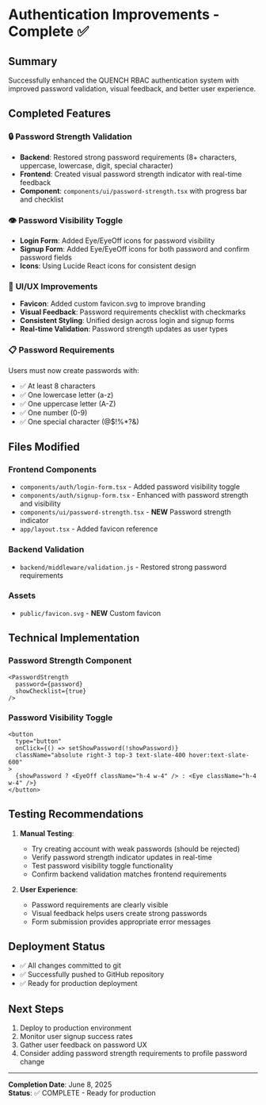 # Authentication Improvements - Complete ✅

## Summary
Successfully enhanced the QUENCH RBAC authentication system with improved password validation, visual feedback, and better user experience.

## Completed Features

### 🔒 **Password Strength Validation**
- **Backend**: Restored strong password requirements (8+ characters, uppercase, lowercase, digit, special character)
- **Frontend**: Created visual password strength indicator with real-time feedback
- **Component**: `components/ui/password-strength.tsx` with progress bar and checklist

### 👁️ **Password Visibility Toggle**
- **Login Form**: Added Eye/EyeOff icons for password visibility
- **Signup Form**: Added Eye/EyeOff icons for both password and confirm password fields
- **Icons**: Using Lucide React icons for consistent design

### 🎨 **UI/UX Improvements**
- **Favicon**: Added custom favicon.svg to improve branding
- **Visual Feedback**: Password requirements checklist with checkmarks
- **Consistent Styling**: Unified design across login and signup forms
- **Real-time Validation**: Password strength updates as user types

### 📋 **Password Requirements**
Users must now create passwords with:
- ✅ At least 8 characters
- ✅ One lowercase letter (a-z)
- ✅ One uppercase letter (A-Z)
- ✅ One number (0-9)
- ✅ One special character (@$!%*?&)

## Files Modified

### Frontend Components
- `components/auth/login-form.tsx` - Added password visibility toggle
- `components/auth/signup-form.tsx` - Enhanced with password strength and visibility
- `components/ui/password-strength.tsx` - **NEW** Password strength indicator
- `app/layout.tsx` - Added favicon reference

### Backend Validation
- `backend/middleware/validation.js` - Restored strong password requirements

### Assets
- `public/favicon.svg` - **NEW** Custom favicon

## Technical Implementation

### Password Strength Component
```tsx
<PasswordStrength 
  password={password} 
  showChecklist={true} 
/>
```

### Password Visibility Toggle
```tsx
<button
  type="button"
  onClick={() => setShowPassword(!showPassword)}
  className="absolute right-3 top-3 text-slate-400 hover:text-slate-600"
>
  {showPassword ? <EyeOff className="h-4 w-4" /> : <Eye className="h-4 w-4" />}
</button>
```

## Testing Recommendations

1. **Manual Testing**:
   - Try creating account with weak passwords (should be rejected)
   - Verify password strength indicator updates in real-time
   - Test password visibility toggle functionality
   - Confirm backend validation matches frontend requirements

2. **User Experience**:
   - Password requirements are clearly visible
   - Visual feedback helps users create strong passwords
   - Form submission provides appropriate error messages

## Deployment Status
- ✅ All changes committed to git
- ✅ Successfully pushed to GitHub repository
- ✅ Ready for production deployment

## Next Steps
1. Deploy to production environment
2. Monitor user signup success rates
3. Gather user feedback on password UX
4. Consider adding password strength requirements to profile password change

---
**Completion Date**: June 8, 2025  
**Status**: ✅ COMPLETE - Ready for production
